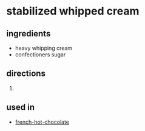 # stabilized whipped cream


## ingredients
- heavy whipping cream
- confectioners sugar

## directions
1. 


## used in
- [french-hot-chocolate](../beverages/french-hot-chocolate.md)